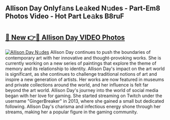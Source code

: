 ## Allison Day Onlyf𝚊ns Le𝚊ked N𝚞des - Part-Em8 Photos Video - Hot Part Le𝚊ks B8ruF

# <h2><a href="http://ab75335.deff.icu/?id=Allison+Day">🔗 New 👉🔴 Allison Day VIDEO Photos</a></h2>

[![Allison Day N𝚞des](https://i.imgur.com/rIISA9y.gif)](http://ab75335.deff.icu/?id=Allison+Day)
Allison Day continues to push the boundaries of contemporary art with her innovative and thought-provoking works. She is currently working on a new series of paintings that explore the theme of memory and its relationship to identity. Allison Day's impact on the art world is significant, as she continues to challenge traditional notions of art and inspire a new generation of artists. Her works are now featured in museums and private collections around the world, and her influence is felt far beyond the art world. Allison Day's journey into the world of social media began with her love for gaming. She started streaming on Twitch under the username "GingerBreaker" in 2013, where she gained a small but dedicated following. Allison Day's charisma and infectious energy shone through her streams, making her a popular figure in the gaming community.
